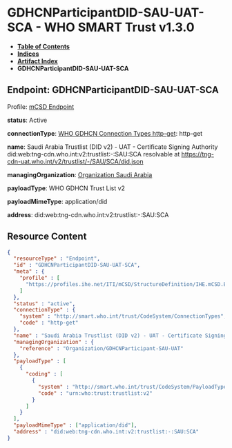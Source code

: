 # GDHCNParticipantDID-SAU-UAT-SCA - WHO SMART Trust v1.3.0

* [**Table of Contents**](toc.md)
* [**Indices**](indices.md)
* [**Artifact Index**](artifacts.md)
* **GDHCNParticipantDID-SAU-UAT-SCA**

## Endpoint: GDHCNParticipantDID-SAU-UAT-SCA

Profile: [mCSD Endpoint](https://profiles.ihe.net/ITI/mCSD/4.0.0/StructureDefinition-IHE.mCSD.Endpoint.html)

**status**: Active

**connectionType**: [WHO GDHCN Connection Types http-get](CodeSystem-ConnectionTypes.md#ConnectionTypes-http-get): http-get

**name**: Saudi Arabia Trustlist (DID v2) - UAT - Certificate Signing Authority did:web:tng-cdn.who.int:v2:trustlist:-:SAU:SCA resolvable at https://tng-cdn-uat.who.int/v2/trustlist/-/SAU/SCA/did.json

**managingOrganization**: [Organization Saudi Arabia](Organization-GDHCNParticipant-SAU-UAT.md)

**payloadType**: WHO GDHCN Trust List v2

**payloadMimeType**: application/did

**address**: did:web:tng-cdn.who.int:v2:trustlist:-:SAU:SCA



## Resource Content

```json
{
  "resourceType" : "Endpoint",
  "id" : "GDHCNParticipantDID-SAU-UAT-SCA",
  "meta" : {
    "profile" : [
      "https://profiles.ihe.net/ITI/mCSD/StructureDefinition/IHE.mCSD.Endpoint"
    ]
  },
  "status" : "active",
  "connectionType" : {
    "system" : "http://smart.who.int/trust/CodeSystem/ConnectionTypes",
    "code" : "http-get"
  },
  "name" : "Saudi Arabia Trustlist (DID v2) - UAT - Certificate Signing Authority\ndid:web:tng-cdn.who.int:v2:trustlist:-:SAU:SCA\nresolvable at https://tng-cdn-uat.who.int/v2/trustlist/-/SAU/SCA/did.json",
  "managingOrganization" : {
    "reference" : "Organization/GDHCNParticipant-SAU-UAT"
  },
  "payloadType" : [
    {
      "coding" : [
        {
          "system" : "http://smart.who.int/trust/CodeSystem/PayloadTypes",
          "code" : "urn:who:trust:trustlist:v2"
        }
      ]
    }
  ],
  "payloadMimeType" : ["application/did"],
  "address" : "did:web:tng-cdn.who.int:v2:trustlist:-:SAU:SCA"
}

```
